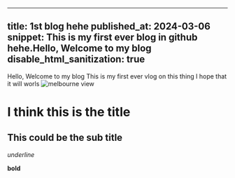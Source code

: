 ---
title: 1st blog hehe
published_at: 2024-03-06
snippet: This is my first ever blog in github hehe.Hello, Welcome to my blog
disable_html_sanitization: true 
--

Hello, Welcome to my blog
This is my first ever vlog on this thing 
I hope that it will worls
![melbourne view](/pic/Melburnian_Skyline.jpg)

# I think this is the title

## This could be the sub title

_underline_

**bold**
